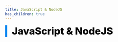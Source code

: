 ```yaml
---
title: JavaScript & NodeJS
has_children: true
---
```


<div style="font-size:32px; font-weight: 800; border-left: 7px solid #0687f0; padding-left:15px !important; color:#000000">JavaScript & NodeJS</div>